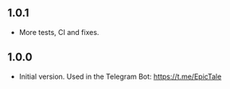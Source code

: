 ## 1.0.1

- More tests, CI and fixes.

## 1.0.0

- Initial version. Used in the Telegram Bot: https://t.me/EpicTale
